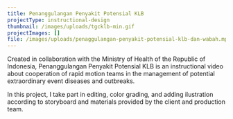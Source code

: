 ```yaml
---
title: Penanggulangan Penyakit Potensial KLB
projectType: instructional-design
thumbnail: /images/uploads/tgcklb-min.gif
projectImages: []
file: /images/uploads/penaggulangan-penyakit-potensial-klb-dan-wabah.mp4
---
```

Created in collaboration with the Ministry of Health of the Republic of Indonesia, Penanggulangan Penyakit Potensial KLB is an instructional video about cooperation of rapid motion teams in the management of potential extraordinary event diseases and outbreaks.

In this project, I take part in editing, color grading, and adding ilustration according to storyboard and materials provided by the client and production team.